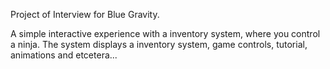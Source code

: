 Project of Interview for Blue Gravity.

A simple interactive experience with a inventory system, where you control a ninja.
The system displays a inventory system, game controls, tutorial, animations and etcetera...
